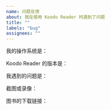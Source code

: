 ```yaml
---
name: 问题反馈
about: 我在使用 Koodo Reader 时遇到了问题
title: ""
labels: "bug"
assignees: ""
---
```


<!--
  请确认你已经做了下面这些事情。
  - 我已经安装了最新版的 Koodo Reader
  - 我已经搜索了已有的 Issues列表
  - 我已经阅读了 Koodo Reader 的帮助文档：https://www.notion.so/troyeguo/e9c4e5755d564b0db6340eeba6d9ece9?v=7c8fcbed9adf4592ada95cfd593868c9
-->

我的操作系统是：

Koodo Reader 的版本是：

我遇到的问题是：

截图或录像：

图书的下载链接：

<!--您也可以把截图和图书发送到guo362429@gmail.com -->
